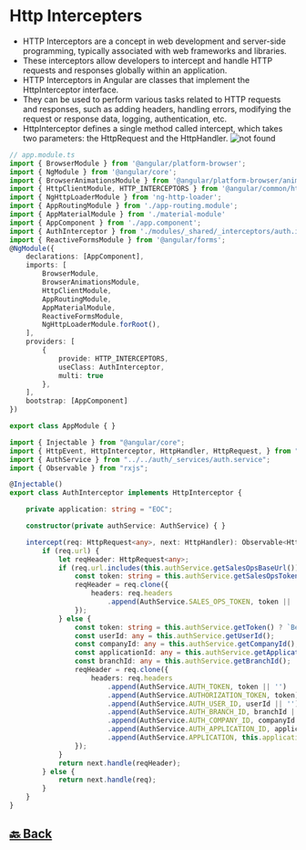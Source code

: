 <h1>Http Intercepters</h1>

- HTTP Interceptors are a concept in web development and server-side programming, typically associated with web frameworks and libraries.
- These interceptors allow developers to intercept and handle HTTP requests and responses globally within an application.
- HTTP Interceptors in Angular are classes that implement the HttpInterceptor interface.
- They can be used to perform various tasks related to HTTP requests and responses, such as adding headers, handling errors, modifying the request or response data, logging, authentication, etc.
- HttpInterceptor defines a single method called intercept, which takes two parameters: the HttpRequest and the HttpHandler.
<img src="https://miro.medium.com/v2/resize:fit:700/1*jQqkshIeWBjd1T13LO4E8w.png" alt="not found"></img>

```ts
// app.module.ts
import { BrowserModule } from '@angular/platform-browser';
import { NgModule } from '@angular/core';
import { BrowserAnimationsModule } from '@angular/platform-browser/animations';
import { HttpClientModule, HTTP_INTERCEPTORS } from '@angular/common/http';
import { NgHttpLoaderModule } from 'ng-http-loader';
import { AppRoutingModule } from './app-routing.module';
import { AppMaterialModule } from './material-module'
import { AppComponent } from './app.component';
import { AuthInterceptor } from './modules/_shared/_interceptors/auth.interceptor';
import { ReactiveFormsModule } from '@angular/forms';
@NgModule({
    declarations: [AppComponent],
    imports: [
        BrowserModule,
        BrowserAnimationsModule,
        HttpClientModule,
        AppRoutingModule,
        AppMaterialModule,
        ReactiveFormsModule,
        NgHttpLoaderModule.forRoot(),
    ],
    providers: [
        {
            provide: HTTP_INTERCEPTORS,
            useClass: AuthInterceptor,
            multi: true
        },
    ],
    bootstrap: [AppComponent]
})

export class AppModule { }
```
```ts
import { Injectable } from "@angular/core";
import { HttpEvent, HttpInterceptor, HttpHandler, HttpRequest, } from "@angular/common/http";
import { AuthService } from "../../auth/_services/auth.service";
import { Observable } from "rxjs";

@Injectable()
export class AuthInterceptor implements HttpInterceptor {

    private application: string = "EOC";

    constructor(private authService: AuthService) { }

    intercept(req: HttpRequest<any>, next: HttpHandler): Observable<HttpEvent<any>> {
        if (req.url) {
            let reqHeader: HttpRequest<any>;
            if (req.url.includes(this.authService.getSalesOpsBaseUrl())) {
                const token: string = this.authService.getSalesOpsToken();
                reqHeader = req.clone({
                    headers: req.headers
                        .append(AuthService.SALES_OPS_TOKEN, token || '')
                });
            } else {
                const token: string = this.authService.getToken() ? `Bearer ${this.authService.getToken()}` : "";
                const userId: any = this.authService.getUserId();
                const companyId: any = this.authService.getCompanyId();
                const applicationId: any = this.authService.getApplicationId();
                const branchId: any = this.authService.getBranchId();
                reqHeader = req.clone({
                    headers: req.headers
                        .append(AuthService.AUTH_TOKEN, token || '')
                        .append(AuthService.AUTHORIZATION_TOKEN, token)
                        .append(AuthService.AUTH_USER_ID, userId || '')
                        .append(AuthService.AUTH_BRANCH_ID, branchId || '')
                        .append(AuthService.AUTH_COMPANY_ID, companyId || '')
                        .append(AuthService.AUTH_APPLICATION_ID, applicationId || '')
                        .append(AuthService.APPLICATION, this.application || '')
                });
            }
            return next.handle(reqHeader);
        } else {
            return next.handle(req);
        }
    }
}
```

<h2><a href="https://github.com/sanjay9616/Angular/blob/master/README.md"> 🔙 Back</a></h2>
